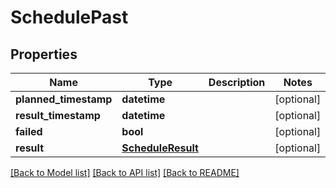 # SchedulePast

## Properties
Name | Type | Description | Notes
------------ | ------------- | ------------- | -------------
**planned_timestamp** | **datetime** |  | [optional] 
**result_timestamp** | **datetime** |  | [optional] 
**failed** | **bool** |  | [optional] 
**result** | [**ScheduleResult**](ScheduleResult.md) |  | [optional] 

[[Back to Model list]](../README.md#documentation-for-models) [[Back to API list]](../README.md#documentation-for-api-endpoints) [[Back to README]](../README.md)

